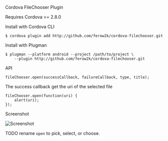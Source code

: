 Cordova FileChooser Plugin

Requires Cordova >= 2.8.0

Install with Cordova CLI
	
	$ cordova plugin add http://github.com/ferow2k/cordova-filechooser.git

Install with Plugman 

	$ plugman --platform android --project /path/to/project \ 
		--plugin http://github.com/ferow2k/cordova-filechooser.git

API

	fileChooser.open(successCallback, failureCallback, type, title);

The success callback get the uri of the selected file

	fileChooser.open(function(uri) {
		alert(uri);
	});
	
Screenshot

![Screenshot](filechooser.png "Screenshot")

TODO rename `open` to pick, select, or choose.
